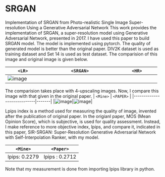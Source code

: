 # SRGAN
Implementation of SRGAN from Photo-realistic Single Image Super-resolution Using a Generative Adversarial Network
This work provides the implementation of SRGAN, a super-resolution model using Generative Adversarial Network, presented in 2017. I have used this paper to build SRGAN model. The model is implemented using pytorch. The quality of generated model is better than the original paper. DIV2K dataset is used as training dataset and Set 14 is used as test dataset. The comparision of this image and original image is given below.

|`     <LR>                 <SRGAN>                 <HR>      `|
|----------------------------|
|![image](https://github.com/kimhyeonejun/SRGAN/assets/103301952/72359723-bcae-4bcd-8786-aba0402bd0da)|

The comparision takes place with 4-upscaling images. Now, I compare this image with that given in the original paper.
| `<Mine>`        |        `<PAPER>`   |
|----------------------------|-------|
|![image](https://github.com/kimhyeonejun/SRGAN/assets/103301952/d2ad3e2c-fd90-4950-a995-aa9fcf168cc6)|![image](https://github.com/kimhyeonejun/SRGAN/assets/103301952/cfc1e859-5e59-4029-a574-fa8a44ec7139)|

Lpips index is a method used for measuring the quality of image, invented after the publication of original paper. In the origianl paper, MOS (Mean Opinion Score), which is subjective, is used for quality assessment. Instead, I make reference to more objective index, lpips, and compare it, indicated in this paper, SIR-SRGAN: Super-Resolution Generative Adversarial Network with Self-Interpolation Ranker, with my model.

| `<Mine>`  | `<Paper>`   |
|------------|----------------|
| lpips: 0.2279 | lpips : 0.2712 |

Note that my measurement is done from importing lpips library in python. 
